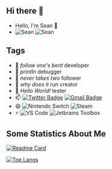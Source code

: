 ## Hi there 👋


- Hello, I'm Sean 👋
- ![Sean](https://komarev.com/ghpvc/?username=pleaseok) ![Sean](https://visitor-badge.glitch.me/badge?page_id=pleaseok.profile)

## Tags

- 🔭 _follow one's bent_ developer
- 🌱 _println_ debugger
- 👯 _never takes two_ follower
- 🤔 _why does it run_ creator
- 💬 _Hello World!_ tester
- 📫 [![Twitter Badge](https://img.shields.io/badge/-twitter-blue?style=flat-square&logo=Twitter&logoColor=white&link=)](https://twitter.com/sumygg) [![Gmail Badge](https://img.shields.io/badge/-Gmail-c14438?style=flat-square&logo=Gmail&logoColor=white&link=mailto:jishuzcn@gmail.com)](mailto:jishuzcn@gmail.com)
- 😄 ![Nintendo Switch](https://img.shields.io/badge/-Nintendo%20Switch-e60012?style=flat-square&logo=nintendo%20switch&logoColor=ffffff) ![Steam](https://img.shields.io/badge/Steam-171a21?style=flat-square&logo=steam&logoColor=ffffff)
- ⚡ ![VS Code](http://img.shields.io/badge/-VS%20Code-007ACC?style=flat-square&logo=visual-studio-code&logoColor=ffffff) ![Jetbrains Toolbox](https://img.shields.io/badge/Jetbrains-Toolbox-007ACC?style=flat-square&logo=intellij-idea&logoColor=ffffff)

## Some Statistics About Me

[![Readme Card](https://github-readme-stats.vercel.app/api?username=pleaseok&show_icons=true&title_color=ffffff&icon_color=bb2acf&text_color=daf7dc&bg_color=151515)](https://github.com/pleaseok)

[![Top Langs](https://github-readme-stats.vercel.app/api/top-langs/?username=pleaseok&layout=compact&title_color=ffffff&icon_color=bb2acf&text_color=daf7dc&bg_color=151515)]([https://github.com/anuraghazra/github-readme-stats](https://github.com/pleaseok))
